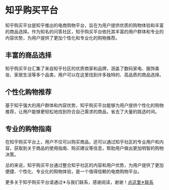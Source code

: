 # 知乎购买平台

知乎购买平台是知乎推出的电商购物平台，旨在为用户提供优质的购物体验和丰富的商品选择。作为知名的问答社区，知乎购买平台依托其丰富的用户群体和专业的内容优势，为用户提供了更加个性化和专业化的购物推荐。

## 丰富的商品选择
知乎购买平台汇集了来自知乎社区的优质商家和品牌，涵盖了数码家电、服饰美妆、家居生活等多个品类，用户可以在这里找到许多独特的、高品质的商品选择。

## 个性化购物推荐
基于知乎强大的用户群体和内容优势，知乎购买平台能够为用户提供个性化的购物推荐，让用户能够更轻松地找到符合自己需求的商品，省去了大量的挑选时间。

## 专业的购物指南
在知乎购买平台上，用户不仅可以购买商品，还可以通过知乎社区的专业用户和内容，获取到关于商品的使用指南、购买建议等信息，帮助用户做出更加明智的购物决策。

总的来说，知乎购买平台通过整合知乎社区的内容和用户优势，为用户提供了更加便捷、个性化、专业化的购物体验，是一个值得信赖的电商购物平台。

更多关于知乎购买平台请通过✈与我们联系，感谢阅读，谢谢！[点这里✈联系](https://acc.k02.cc)